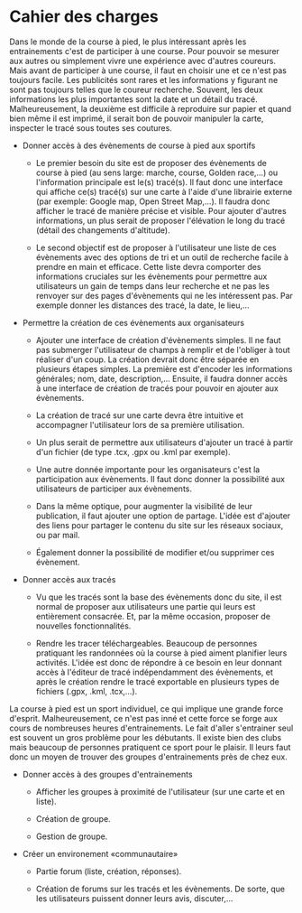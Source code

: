 # Cahier des charges

Dans le monde de la course à pied, le plus intéressant après les entrainements c'est de participer à une course. Pour pouvoir se mesurer aux autres ou simplement vivre une expérience avec d'autres coureurs. Mais avant de participer à une course, il faut en choisir une et ce n'est pas toujours facile. Les publicités sont rares et les informations y figurant ne sont pas toujours telles que le coureur recherche. Souvent, les deux informations les plus importantes sont la date et un détail du tracé. Malheureusement, la deuxième est difficile à reproduire sur papier et quand bien même il est imprimé, il serait bon de pouvoir manipuler la carte, inspecter le tracé sous toutes ses coutures.

- Donner accès à des évènements de course à pied aux sportifs

	-	Le premier besoin du site est de proposer des évènements de course à pied (au sens large: marche, course, Golden race,…) ou l'information principale est le(s) tracé(s). Il faut donc une interface qui affiche ce(s) tracé(s) sur une carte à l'aide d'une librairie externe (par exemple: Google map, Open Street Map,…). Il faudra donc afficher le tracé de manière précise et visible. Pour ajouter d'autres informations, un plus serait de proposer l'élévation le long du tracé (détail des changements d'altitude).
	
	-	Le second objectif est de proposer à l'utilisateur une liste de ces évènements avec des options de tri et un outil de recherche facile à prendre en main et efficace. Cette liste devra comporter des informations cruciales sur les évènements pour permettre aux utilisateurs un gain de temps dans leur recherche et ne pas les renvoyer sur des pages d'évènements qui ne les intéressent pas. Par exemple donner les distances des tracé, la date, le lieu,…

- Permettre la création de ces évènements aux organisateurs
	
	-	Ajouter une interface de création d'évènements simples. Il ne faut pas submerger l'utilisateur de champs à remplir et de l'obliger à tout réaliser d'un coup. La création devrait donc être séparée en plusieurs étapes simples. La première est d'encoder les informations générales; nom, date, description,… Ensuite, il faudra donner accès à une interface de création de tracés pour pouvoir en ajouter aux évènements.
	
	-	La création de tracé sur une carte devra être intuitive et accompagner l'utilisateur lors de sa première utilisation. 
	
	-	Un plus serait de permettre aux utilisateurs d'ajouter un tracé à partir d'un fichier (de type .tcx, .gpx ou .kml par exemple).
	
	-	Une autre donnée importante pour les organisateurs c'est la participation aux évènements. Il faut donc donner la possibilité aux utilisateurs de participer aux évènements.
	
	-	Dans la même optique, pour augmenter la visibilité de leur publication, il faut ajouter une option de partage. L'idée est d'ajouter des liens pour partager le contenu du site sur les réseaux sociaux, ou par mail.
	
	-	Également donner la possibilité de modifier et/ou supprimer ces évènement.
	
- Donner accès aux tracés

	-	Vu que les tracés sont la base des évènements donc du site, il est normal de proposer aux utilisateurs une partie qui leurs est entièrement consacrée. Et, par la même occasion, proposer de nouvelles fonctionnalités.

	-	Rendre les tracer téléchargeables. Beaucoup de personnes pratiquant les randonnées où la course à pied aiment planifier leurs activités. L'idée est donc de répondre à ce besoin en leur donnant accès à l'éditeur de tracé indépendamment des évènements, et après le création rendre le tracé exportable en plusieurs types de fichiers (.gpx, .kml, .tcx,…).
	
La course à pied est un sport individuel, ce qui implique une grande force d'esprit. Malheureusement, ce n'est pas inné et cette force se forge aux cours de nombreuses heures d'entrainements. Le fait d'aller s'entrainer seul est souvent un gros problème pour les débutants. Il existe bien des clubs mais beaucoup de personnes pratiquent ce sport pour le plaisir. Il leurs faut donc un moyen de trouver des groupes d'entrainements près de chez eux.

- Donner accès à des groupes d'entrainements

	-	Afficher les groupes à proximité de l'utilisateur (sur une carte et en liste).
	
	-	Création de groupe.
	
	-	Gestion de groupe.


- Créer un environement «communautaire»

	-	Partie forum (liste, création, réponses).
	
	-	Création de forums sur les tracés et les évènements. De sorte, que les utilisateurs puissent donner leurs avis, discuter,…

	
